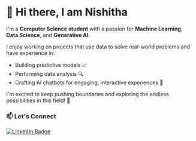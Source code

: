 # 👋 Hi there, I am Nishitha 

I'm a **Computer Science student** with a passion for **Machine Learning**, **Data Science**, and **Generative AI**.



I enjoy working on projects that use data to solve real-world problems and have experience in:

- Building predictive models 📈
- Performing data analysis 🔍
- Crafting AI chatbots for engaging, interactive experiences 🤖

I'm excited to keep pushing boundaries and exploring the endless possibilities in this field! 🚀

### 📫 Let's Connect
[![LinkedIn Badge](https://img.shields.io/badge/LinkedIn-blue?style=for-the-badge&logo=linkedin)](https://www.linkedin.com/in/nishitha-tirumalaraju-70a93a276/)

<!--
**nishithat-28/nishithat-28** is a ✨ _special_ ✨ repository because its `README.md` (this file) appears on your GitHub profile.

Here are some ideas to get you started:

- 🔭 I’m currently working on ...
- 🌱 I’m currently learning ...
- 👯 I’m looking to collaborate on ...
- 🤔 I’m looking for help with ...
- 💬 Ask me about ...
- 📫 How to reach me: ...
- 😄 Pronouns: ...
- ⚡ Fun fact: ...
-->
